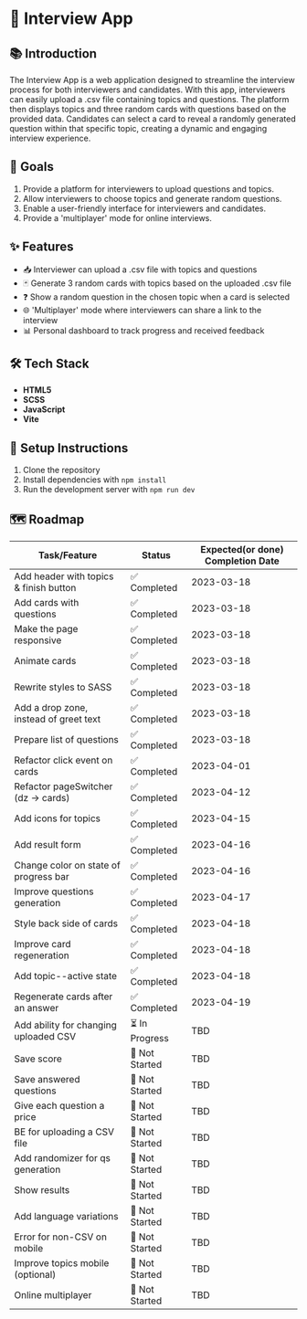 # 🚀 Interview App

## 📚 Introduction

The Interview App is a web application designed to streamline the interview process for both interviewers and candidates. With this app, interviewers can easily upload a .csv file containing topics and questions. The platform then displays topics and three random cards with questions based on the provided data. Candidates can select a card to reveal a randomly generated question within that specific topic, creating a dynamic and engaging interview experience.

## 🎯 Goals

1. Provide a platform for interviewers to upload questions and topics.
2. Allow interviewers to choose topics and generate random questions.
3. Enable a user-friendly interface for interviewers and candidates.
4. Provide a 'multiplayer' mode for online interviews.

## ✨ Features

- 📥 Interviewer can upload a .csv file with topics and questions
- 🃏 Generate 3 random cards with topics based on the uploaded .csv file
- ❓ Show a random question in the chosen topic when a card is selected
- 🌐 'Multiplayer' mode where interviewers can share a link to the interview
- 📊 Personal dashboard to track progress and received feedback

## 🛠️ Tech Stack

- **HTML5**
- **SCSS**
- **JavaScript**
- **Vite**

## 🚀 Setup Instructions

1. Clone the repository
2. Install dependencies with `npm install`
3. Run the development server with `npm run dev`

## 🗺️ Roadmap

| Task/Feature                          | Status         | Expected(or done) Completion Date |
|---------------------------------------|----------------|-----------------------------------|
| Add header with topics & finish button| ✅ Completed   | 2023-03-18                        |
| Add cards with questions              | ✅ Completed   | 2023-03-18                        |
| Make the page responsive              | ✅ Completed   | 2023-03-18                        |
| Animate cards                         | ✅ Completed   | 2023-03-18                        |
| Rewrite styles to SASS                | ✅ Completed   | 2023-03-18                        |
| Add a drop zone, instead of greet text| ✅ Completed   | 2023-03-18                        |
| Prepare list of questions             | ✅ Completed   | 2023-03-18                        |
| Refactor click event on cards         | ✅ Completed   | 2023-04-01                        |
| Refactor pageSwitcher (dz -> cards)   | ✅ Completed   | 2023-04-12                        |
| Add icons for topics                  | ✅ Completed   | 2023-04-15                        |
| Add result form                       | ✅ Completed   | 2023-04-16                        |
| Change color on state of progress bar | ✅ Completed   | 2023-04-16                        |
| Improve questions generation          | ✅ Completed   | 2023-04-17                        |
| Style back side of cards              | ✅ Completed   | 2023-04-18                        |
| Improve card regeneration             | ✅ Completed   | 2023-04-18                        |
| Add topic--active state               | ✅ Completed   | 2023-04-18                        |
| Regenerate cards after an answer      | ✅ Completed   | 2023-04-19                        |
| Add ability for changing uploaded CSV | ⏳ In Progress | TBD                               |
| Save score                            | 🚧 Not Started | TBD                               |
| Save answered questions               | 🚧 Not Started | TBD                               |
| Give each question a price            | 🚧 Not Started | TBD                               |
| BE for uploading a CSV file           | 🚧 Not Started | TBD                               |
| Add randomizer for qs generation      | 🚧 Not Started | TBD                               |
| Show results                          | 🚧 Not Started | TBD                               |
| Add language variations               | 🚧 Not Started | TBD                               |
| Error for non-CSV on mobile           | 🚧 Not Started | TBD                               |
| Improve topics mobile (optional)      | 🚧 Not Started | TBD                               |
| Online multiplayer                    | 🚧 Not Started | TBD                               |
